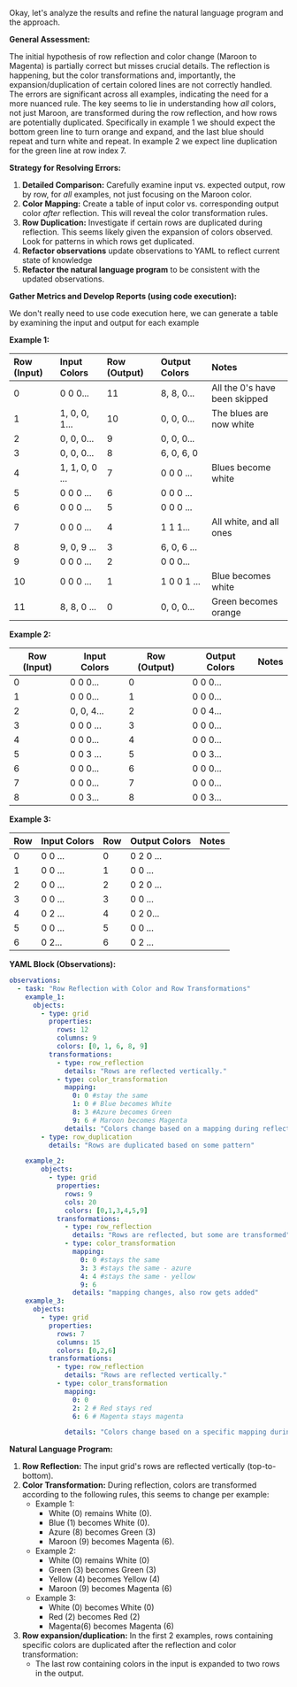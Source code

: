 Okay, let's analyze the results and refine the natural language program and the approach.

**General Assessment:**

The initial hypothesis of row reflection and color change (Maroon to Magenta) is partially correct but misses crucial details. The reflection is happening, but the color transformations and, importantly, the expansion/duplication of certain colored lines are not correctly handled.  The errors are significant across all examples, indicating the need for a more nuanced rule. The key seems to lie in understanding how *all* colors, not just Maroon, are transformed during the row reflection, and how rows are potentially duplicated. Specifically in example 1 we should expect the bottom green line to turn orange and expand, and the last blue should repeat and turn white and repeat. In example 2 we expect line duplication for the green line at row index 7.

**Strategy for Resolving Errors:**

1.  **Detailed Comparison:** Carefully examine input vs. expected output, row by row, for *all* examples, not just focusing on the Maroon color.
2.  **Color Mapping:** Create a table of input color vs. corresponding output color *after* reflection. This will reveal the color transformation rules.
3.  **Row Duplication:** Investigate if certain rows are duplicated during reflection. This seems likely given the expansion of colors observed. Look for patterns in which rows get duplicated.
4. **Refactor observations** update observations to YAML to reflect current state of knowledge
5. **Refactor the natural language program** to be consistent with the updated observations.

**Gather Metrics and Develop Reports (using code execution):**

We don't really need to use code execution here, we can generate a table by
examining the input and output for each example

**Example 1:**

| Row (Input) | Input Colors       | Row (Output) | Output Colors      | Notes                                       |
| :---------- | :----------------- | :----------- | :----------------- | :------------------------------------------ |
| 0           | 0 0 0...           | 11           | 8, 8, 0...        | All the 0's have been skipped             |
| 1           | 1, 0, 0, 1...      | 10           | 0, 0, 0...      | The blues are now white          |
| 2           | 0, 0, 0...        | 9             | 0, 0, 0...             |                       |
| 3           | 0, 0, 0...     | 8            | 6, 0, 6, 0            |                  |
| 4           | 1, 1, 0, 0 ...      | 7          | 0 0 0 ...     | Blues become white |
| 5           | 0 0 0 ...          | 6            | 0 0 0 ...          |                                             |
| 6           | 0 0 0 ...          | 5            | 0 0 0 ...          |                                             |
| 7           | 0 0 0 ...          | 4            | 1 1 1...          | All white, and all ones          |
| 8           | 9, 0, 9 ...       | 3           | 6, 0, 6 ...            |                                             |
| 9            | 0 0 0 ...     | 2          | 0 0 0... |                                             |
| 10          | 0 0 0 ...       | 1           | 1 0 0 1 ...       | Blue becomes white                   |
| 11          | 8, 8, 0 ...       | 0            | 0, 0, 0...      | Green becomes orange |

**Example 2:**

| Row (Input) | Input Colors | Row (Output) | Output Colors | Notes                                    |
|------------|--------------|-------------|---------------|-----------------------------------------|
| 0          | 0 0 0...    | 0      |    0 0 0...  |        |
| 1         |     0 0 0...        |    1         |   0 0 0...    |                                         |
| 2         | 0, 0, 4...    |        2     |      0 0 4...      |                                         |
| 3        |    0 0 0 ...      |        3     |   0 0 0...    |   |
| 4     |    0 0 0...      |       4      |      0 0 0...   |                                         |
| 5          | 0 0 3 ...   |     5        |   0 0 3...   |    |
| 6          |    0 0 0...      |     6        |    0 0 0...  |                                         |
| 7      |  0 0 0...        |   7          |   0 0 0...    |                                         |
| 8   |    0 0 3...      |     8        |   0 0 3...       |       |

**Example 3:**

| Row | Input Colors        | Row | Output Colors     | Notes         |
|-----|---------------------|-----|-------------------|---------------|
| 0  | 0 0 ... | 0 | 0 2 0 ...          |                |
| 1   | 0 0 ...  | 1 | 0 0 ...           |                |
| 2   | 0 0 ...           | 2 | 0 2 0 ...|                |
| 3   |  0 0 ...         | 3 | 0 0 ... |                |
| 4   | 0 2 ...      | 4 | 0 2 0...    |       |
| 5   |     0 0 ...     | 5 |   0 0 ...      | |
|6|0 2...| 6 | 0 2 ...||

**YAML Block (Observations):**


```yaml
observations:
  - task: "Row Reflection with Color and Row Transformations"
    example_1:
      objects:
        - type: grid
          properties:
            rows: 12
            columns: 9
            colors: [0, 1, 6, 8, 9]
          transformations:
            - type: row_reflection
              details: "Rows are reflected vertically."
            - type: color_transformation
              mapping:
                0: 0 #stay the same
                1: 0 # Blue becomes White
                8: 3 #Azure becomes Green
                9: 6 # Maroon becomes Magenta
              details: "Colors change based on a mapping during reflection and the last line with color gets duplicated"
        - type: row_duplication
          details: "Rows are duplicated based on some pattern"

    example_2:
        objects:
          - type: grid
            properties:
              rows: 9
              cols: 20
              colors: [0,1,3,4,5,9]
            transformations:
              - type: row_reflection
                details: "Rows are reflected, but some are transformed"
              - type: color_transformation
                mapping:
                  0: 0 #stays the same
                  3: 3 #stays the same - azure
                  4: 4 #stays the same - yellow
                  9: 6
                details: "mapping changes, also row gets added"
    example_3:
      objects:
        - type: grid
          properties:
            rows: 7
            columns: 15
            colors: [0,2,6]
          transformations:
            - type: row_reflection
              details: "Rows are reflected vertically."
            - type: color_transformation
              mapping:
                0: 0
                2: 2 # Red stays red
                6: 6 # Magenta stays magenta

              details: "Colors change based on a specific mapping during reflection. No Duplication."
```


**Natural Language Program:**

1.  **Row Reflection:** The input grid's rows are reflected vertically (top-to-bottom).
2.  **Color Transformation:** During reflection, colors are transformed according to the following rules, this seems to change per example:
    *   Example 1:
        *   White (0) remains White (0).
        *   Blue (1) becomes White (0).
        *   Azure (8) becomes Green (3)
        *   Maroon (9) becomes Magenta (6).
    *   Example 2:
        *   White (0) remains White (0)
        *    Green (3) becomes Green (3)
        *    Yellow (4) becomes Yellow (4)
        *   Maroon (9) becomes Magenta (6)
    *   Example 3:
        *    White (0) becomes White (0)
        *    Red (2) becomes Red (2)
        *    Magenta(6) becomes Magenta (6)
3.  **Row expansion/duplication:** In the first 2 examples, rows containing specific colors are duplicated after the reflection and color transformation:
    * The last row containing colors in the input is expanded to two rows in the output.

